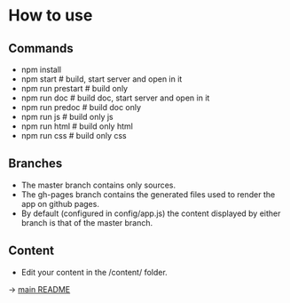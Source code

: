 How to use
===

## Commands

* npm install
* npm start # build, start server and open in it
* npm run prestart # build only
* npm run doc # build doc, start server and open in it
* npm run predoc # build doc only
* npm run js # build only js
* npm run html # build only html
* npm run css # build only css

## Branches

* The master branch contains only sources.
* The gh-pages branch contains the generated files used to render the app on github pages.
* By default (configured in config/app.js) the content displayed by either branch is that of the master branch.

## Content

* Edit your content in the /content/ folder.

-> [main README](README.md)
